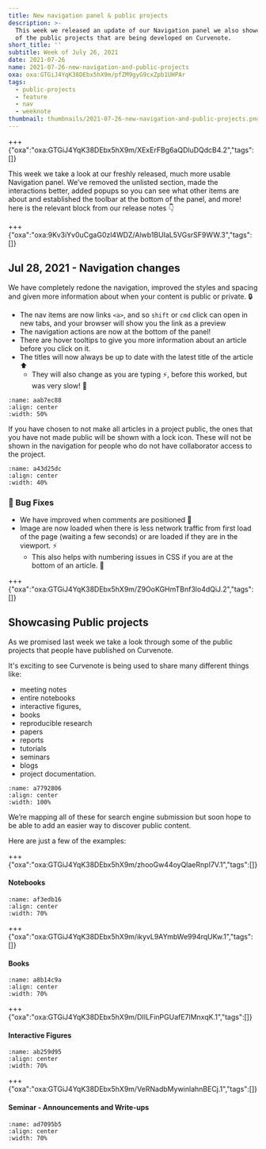 ```yaml
---
title: New navigation panel & public projects
description: >-
  This week we released an update of our Navigation panel we also showcase some
  of the public projects that are being developed on Curvenote.
short_title: ''
subtitle: Week of July 26, 2021
date: 2021-07-26
name: 2021-07-26-new-navigation-and-public-projects
oxa: oxa:GTGiJ4YqK38DEbx5hX9m/pfZM9gyG9cxZpb1UHPAr
tags:
  - public-projects
  - feature
  - nav
  - weeknote
thumbnail: thumbnails/2021-07-26-new-navigation-and-public-projects.png
---
```


+++ {"oxa":"oxa:GTGiJ4YqK38DEbx5hX9m/XExErFBg6aQDluDQdcB4.2","tags":[]}

This week we take a look at our freshly released, much more usable Navigation panel. We’ve removed the unlisted section, made the interactions better, added popups so you can see what other items are about and established the toolbar at the bottom of the panel, and more! here is the relevant block from our release notes 👇

+++ {"oxa":"oxa:9Kv3iYv0uCgaG0zl4WDZ/Alwb1BUIaL5VGsrSF9WW.3","tags":[]}

## Jul 28, 2021 - Navigation changes

We have completely redone the navigation, improved the styles and spacing and given more information about when your content is public or private. 🔒

- The nav items are now links `<a>`, and so `shift` or `cmd` click can open in new tabs, and your browser will show you the link as a preview
- The navigation actions are now at the bottom of the panel!
- There are hover tooltips to give you more information about an article before you click on it.
- The titles will now always be up to date with the latest title of the article ⬆️
  - They will also change as you are typing ⚡, before this worked, but was very slow! 🐌

```{figure} images/9Kv3iYv0uCgaG0zl4WDZ-KWAA9DAyUO9sLx1RD45L-v1.mp4
:name: aab7ec88
:align: center
:width: 50%
```

If you have chosen to not make all articles in a project public, the ones that you have not made public will be shown with a lock icon. These will not be shown in the navigation for people who do not have collaborator access to the project.

```{figure} images/9Kv3iYv0uCgaG0zl4WDZ-b956Dgu6wyx0re5h3Y33-v1.png
:name: a43d25dc
:align: center
:width: 40%
```

### 🐛 Bug Fixes

- We have improved when comments are positioned 💬
- Image are now loaded when there is less network traffic from first load of the page (waiting a few seconds) or are loaded if they are in the viewport. ⚡
  - This also helps with numbering issues in CSS if you are at the bottom of an article. 🔢

+++ {"oxa":"oxa:GTGiJ4YqK38DEbx5hX9m/Z9OoKGHmTBnf3lo4dQiJ.2","tags":[]}

## Showcasing Public projects

As we promised last week we take a look through some of the public projects that people have published on Curvenote.

It's exciting to see Curvenote is being used to share many different things like:

- meeting notes
- entire notebooks
- interactive figures,
- books
- reproducible research
- papers
- reports
- tutorials
- seminars
- blogs
- project documentation.

```{figure} images/GTGiJ4YqK38DEbx5hX9m-EI3wrZJvJoPXSLq3MRLA-v1.png
:name: a7792806
:align: center
:width: 100%
```

We’re mapping all of these for search engine submission but soon hope to be able to add an easier way to discover public content.

Here are just a few of the examples:

+++ {"oxa":"oxa:GTGiJ4YqK38DEbx5hX9m/zhooGw44oyQlaeRnpI7V.1","tags":[]}

#### Notebooks

```{figure} images/GTGiJ4YqK38DEbx5hX9m-wzT2ijvgORu7i2CEKl02-v1.png
:name: af3edb16
:align: center
:width: 70%
```

+++ {"oxa":"oxa:GTGiJ4YqK38DEbx5hX9m/ikyvL9AYmbWe994rqUKw.1","tags":[]}

#### Books

```{figure} images/GTGiJ4YqK38DEbx5hX9m-K6rsVQJEgxfa7nPIi3RC-v1.png
:name: a8b14c9a
:align: center
:width: 70%
```

+++ {"oxa":"oxa:GTGiJ4YqK38DEbx5hX9m/DIILFinPGUafE7lMnxqK.1","tags":[]}

#### Interactive Figures

```{figure} images/GTGiJ4YqK38DEbx5hX9m-eECeSpQmq7QtnIvmApxd-v1.png
:name: ab259d95
:align: center
:width: 70%
```

+++ {"oxa":"oxa:GTGiJ4YqK38DEbx5hX9m/VeRNadbMywinlahnBECj.1","tags":[]}

#### Seminar - Announcements and Write-ups

```{figure} images/GTGiJ4YqK38DEbx5hX9m-cQmh638BXN3TVM68wGzi-v1.png
:name: ad7095b5
:align: center
:width: 70%
```
